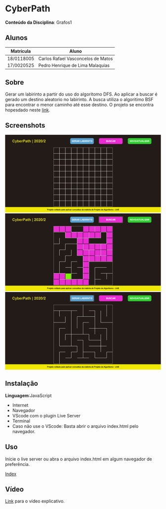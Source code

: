 # CyberPath

**Conteúdo da Disciplina**: Grafos1<br>

## Alunos
|Matrícula | Aluno |
| -- | -- |
| 18/0118005  |  Carlos Rafael Vasconcelos de Matos |
| 17/0020525  |  Pedro Henrique de Lima Malaquias |

## Sobre 
 Gerar um labirinto a partir do uso do algoritomo DFS. Ao aplicar a buscar é gerado um destino aleatorio no labirinto. A busca utiliza o algoritimo BSF para encontrar o menor caminho até esse destino. O projeto se encontra hopesdado neste <a href="https://cyberpath.netlify.app" target="_top">link</a>.
 

## Screenshots
![](img/TelaInicia.png)
![](img/buscarBfs.png)
![](img/gerarPath.png)

## Instalação 
**Linguagem**:JavaScript<br>
* Internet
* Navegador
* VScode com o plugin Live Server
* Terminal
* Caso não use o VScode: Basta abrir o arquivo index.html pelo navegador.

## Uso 
Inicie o live server ou abra o arquivo index.html em algum navegador de preferência.

[Index](index.html)

## Vídeo
<a href="https://www.youtube.com/watch?v=qP46U96Y_Fw&feature=youtu.be" target="_top">Link</a> para o vídeo explicativo.

